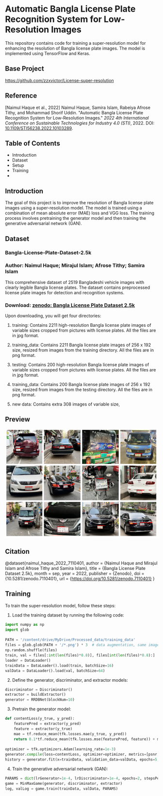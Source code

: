 # Automatic Bangla License Plate Recognition System for Low-Resolution Images
This repository contains code for training a super-resolution model for enhancing the resolution of Bangla license plate images. The model is implemented using TensorFlow and Keras.

## Base Project
https://github.com/zzxvictor/License-super-resolution

## Reference 
[Naimul Haque et al., 2022] Naimul Haque, Samira Islam, Rabeiya Afrose Tithy, and Mohammad Shorif Uddin. "Automatic Bangla License Plate Recognition System for Low-Resolution Images." *2022 4th International Conference on Sustainable Technologies for Industry 4.0 (STI)*, 2022. DOI: [10.1109/STI56238.2022.10103289](https://doi.org/10.1109/STI56238.2022.10103289).

## Table of Contents

* Introduction
* Dataset
* Setup
* Training
* 

## Introduction
The goal of this project is to improve the resolution of Bangla license plate images using a super-resolution model. The model is trained using a combination of mean absolute error (MAE) loss and VGG loss. The training process involves pretraining the generator model and then training the generative adversarial network (GAN).

## Dataset 
### Bangla-License-Plate-Dataset-2.5k

### Author: Naimul Haque; Mirajul Islam; Afrose Tithy; Samira Islam

This comprehensive dataset of 2519 Bangladeshi vehicle images with clearly legible Bangla license plates. The dataset contains preprocessed license plate images for detection and recognition systems.

### Download: [zenodo: Bangla License Plate Dataset 2.5k](https://zenodo.org/record/7110401#%23.Y2kp5tJByC1)
Upon downloading, you will get four directories:

1. training: Contains 2211 high-resolution Bangla license plate images of variable sizes cropped from pictures with license plates. All the files are in jpg format.

2. training_data: Contains 2211 Bangla license plate images of ‪256 x 192‬ size, resized from images from the training directory. All the files are in png format.

3. testing: Contains 200 high-resolution Bangla license plate images of variable sizes cropped from pictures with license plates. All the files are in jpg format.

4. training_data: Contains 200 Bangla license plate images of ‪256 x 192‬ size, resized from images from the testing directory. All the files are in png format. 

5. new data: Contains extra 308 images of variable size, 

## Preview

![alt text](fig_dataset.jpg)

## Citation
@dataset{naimul_haque_2022_7110401,
  author       = {Naimul Haque and
                  Mirajul Islam and
                  Afrose Tithy and
                  Samira Islam},
  title        = {Bangla License Plate Dataset 2.5k},
  month        = sep,
  year         = 2022,
  publisher    = {Zenodo},
  doi          = {10.5281/zenodo.7110401},
  url          = {https://doi.org/10.5281/zenodo.7110401}
}

## Training
To train the super-resolution model, follow these steps:
1. Load the training dataset by running the following code:
```python
import numpy as np
import glob

PATH = '/content/drive/MyDrive/Processed_data/training_data'
files = glob.glob(PATH + '/*.png') * 3  # data augmentation, same image with different brightness and contrast
np.random.shuffle(files)
train, val = files[:int(len(files)*0.8)], files[int(len(files)*0.8):]
loader = DataLoader()
trainData = DataLoader().load(train, batchSize=16)
valData = DataLoader().load(val, batchSize=64)

```
2. Define the generator, discriminator, and extractor models:
```python
discriminator = Discriminator()
extractor = buildExtractor()
generator = RRDBNet(blockNum=10)

```
3. Pretrain the generator model:
```python
def contentLoss(y_true, y_pred):
    featurePred = extractor(y_pred)
    feature = extractor(y_true)
    mae = tf.reduce_mean(tfk.losses.mae(y_true, y_pred))
    return 0.1*tf.reduce_mean(tfk.losses.mse(featurePred, feature)) + mae

optimizer = tfk.optimizers.Adam(learning_rate=1e-3)
generator.compile(loss=contentLoss, optimizer=optimizer, metrics=[psnr, ssim])
history = generator.fit(x=trainData, validation_data=valData, epochs=5, steps_per_epoch=300, validation_steps=100)
```
4. Train the generative adversarial network (GAN):
```python
PARAMS = dict(lrGenerator=1e-4, lrDiscriminator=1e-4, epochs=2, stepsPerEpoch=500, valSteps=100)
game = MinMaxGame(generator, discriminator, extractor)
log, valLog = game.train(trainData, valData, PARAMS)
```

